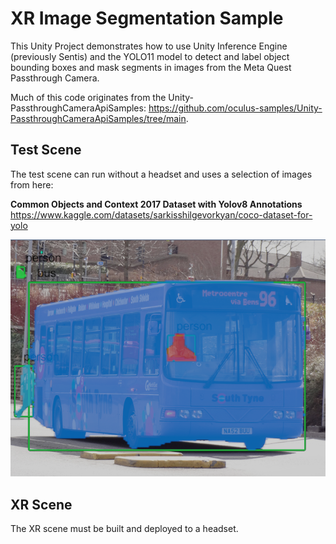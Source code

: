 # XR Image Segmentation Sample

This Unity Project demonstrates how to use Unity Inference Engine (previously Sentis) and the YOLO11 model to detect and label object bounding boxes and mask segments in images from the Meta Quest Passthrough Camera.

Much of this code originates from the Unity-PassthroughCameraApiSamples: https://github.com/oculus-samples/Unity-PassthroughCameraApiSamples/tree/main.

## Test Scene

The test scene can run without a headset and uses a selection of images from here:

**Common Objects and Context 2017 Dataset with Yolov8 Annotations**
https://www.kaggle.com/datasets/sarkisshilgevorkyan/coco-dataset-for-yolo 

![alt text](bus.png)

## XR Scene

The XR scene must be built and deployed to a headset.
